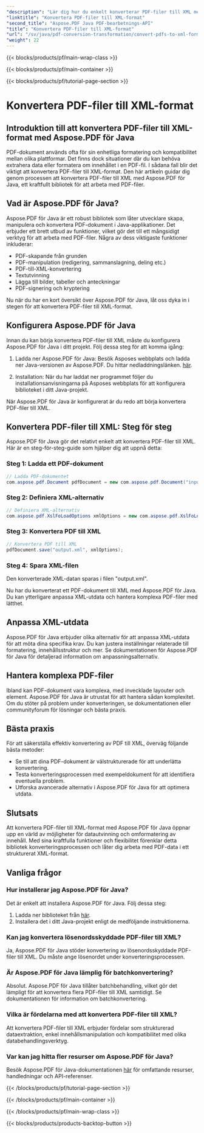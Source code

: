 ```yaml
---
"description": "Lär dig hur du enkelt konverterar PDF-filer till XML med Aspose.PDF för Java. Steg-för-steg-guide och bästa praxis för effektiv konvertering."
"linktitle": "Konvertera PDF-filer till XML-format"
"second_title": "Aspose.PDF Java PDF-bearbetnings-API"
"title": "Konvertera PDF-filer till XML-format"
"url": "/sv/java/pdf-conversion-transformation/convert-pdfs-to-xml-format/"
"weight": 22
---
```


{{< blocks/products/pf/main-wrap-class >}}

{{< blocks/products/pf/main-container >}}

{{< blocks/products/pf/tutorial-page-section >}}

# Konvertera PDF-filer till XML-format


## Introduktion till att konvertera PDF-filer till XML-format med Aspose.PDF för Java

PDF-dokument används ofta för sin enhetliga formatering och kompatibilitet mellan olika plattformar. Det finns dock situationer där du kan behöva extrahera data eller formatera om innehållet i en PDF-fil. I sådana fall blir det viktigt att konvertera PDF-filer till XML-format. Den här artikeln guidar dig genom processen att konvertera PDF-filer till XML med Aspose.PDF för Java, ett kraftfullt bibliotek för att arbeta med PDF-filer.

## Vad är Aspose.PDF för Java?

Aspose.PDF för Java är ett robust bibliotek som låter utvecklare skapa, manipulera och konvertera PDF-dokument i Java-applikationer. Det erbjuder ett brett utbud av funktioner, vilket gör det till ett mångsidigt verktyg för att arbeta med PDF-filer. Några av dess viktigaste funktioner inkluderar:

- PDF-skapande från grunden
- PDF-manipulation (redigering, sammanslagning, deling etc.)
- PDF-till-XML-konvertering
- Textutvinning
- Lägga till bilder, tabeller och anteckningar
- PDF-signering och kryptering

Nu när du har en kort översikt över Aspose.PDF för Java, låt oss dyka in i stegen för att konvertera PDF-filer till XML-format.

## Konfigurera Aspose.PDF för Java

Innan du kan börja konvertera PDF-filer till XML måste du konfigurera Aspose.PDF för Java i ditt projekt. Följ dessa steg för att komma igång:

1. Ladda ner Aspose.PDF för Java: Besök Asposes webbplats och ladda ner Java-versionen av Aspose.PDF. Du hittar nedladdningslänken. [här](https://releases.aspose.com/pdf/java/).

2. Installation: När du har laddat ner programmet följer du installationsanvisningarna på Asposes webbplats för att konfigurera biblioteket i ditt Java-projekt.

När Aspose.PDF för Java är konfigurerat är du redo att börja konvertera PDF-filer till XML.

## Konvertera PDF-filer till XML: Steg för steg

Aspose.PDF för Java gör det relativt enkelt att konvertera PDF-filer till XML. Här är en steg-för-steg-guide som hjälper dig att uppnå detta:

### Steg 1: Ladda ett PDF-dokument

```java
// Ladda PDF-dokumentet
com.aspose.pdf.Document pdfDocument = new com.aspose.pdf.Document("input.pdf");
```

### Steg 2: Definiera XML-alternativ

```java
// Definiera XML-alternativ
com.aspose.pdf.XslFoLoadOptions xmlOptions = new com.aspose.pdf.XslFoLoadOptions();
```

### Steg 3: Konvertera PDF till XML

```java
// Konvertera PDF till XML
pdfDocument.save("output.xml", xmlOptions);
```

### Steg 4: Spara XML-filen

Den konverterade XML-datan sparas i filen "output.xml".

Nu har du konverterat ett PDF-dokument till XML med Aspose.PDF för Java. Du kan ytterligare anpassa XML-utdata och hantera komplexa PDF-filer med lätthet.

## Anpassa XML-utdata

Aspose.PDF för Java erbjuder olika alternativ för att anpassa XML-utdata för att möta dina specifika krav. Du kan justera inställningar relaterade till formatering, innehållsstruktur och mer. Se dokumentationen för Aspose.PDF för Java för detaljerad information om anpassningsalternativ.

## Hantera komplexa PDF-filer

Ibland kan PDF-dokument vara komplexa, med invecklade layouter och element. Aspose.PDF för Java är utrustat för att hantera sådan komplexitet. Om du stöter på problem under konverteringen, se dokumentationen eller communityforum för lösningar och bästa praxis.

## Bästa praxis

För att säkerställa effektiv konvertering av PDF till XML, överväg följande bästa metoder:

- Se till att dina PDF-dokument är välstrukturerade för att underlätta konvertering.
- Testa konverteringsprocessen med exempeldokument för att identifiera eventuella problem.
- Utforska avancerade alternativ i Aspose.PDF för Java för att optimera utdata.

## Slutsats

Att konvertera PDF-filer till XML-format med Aspose.PDF för Java öppnar upp en värld av möjligheter för datautvinning och omformatering av innehåll. Med sina kraftfulla funktioner och flexibilitet förenklar detta bibliotek konverteringsprocessen och låter dig arbeta med PDF-data i ett strukturerat XML-format.

## Vanliga frågor

### Hur installerar jag Aspose.PDF för Java?

Det är enkelt att installera Aspose.PDF för Java. Följ dessa steg:
1. Ladda ner biblioteket från [här](https://releases.aspose.com/pdf/java/).
2. Installera det i ditt Java-projekt enligt de medföljande instruktionerna.

### Kan jag konvertera lösenordsskyddade PDF-filer till XML?

Ja, Aspose.PDF för Java stöder konvertering av lösenordsskyddade PDF-filer till XML. Du måste ange lösenordet under konverteringsprocessen.

### Är Aspose.PDF för Java lämplig för batchkonvertering?

Absolut. Aspose.PDF för Java tillåter batchbehandling, vilket gör det lämpligt för att konvertera flera PDF-filer till XML samtidigt. Se dokumentationen för information om batchkonvertering.

### Vilka är fördelarna med att konvertera PDF-filer till XML?

Att konvertera PDF-filer till XML erbjuder fördelar som strukturerad dataextraktion, enkel innehållsmanipulation och kompatibilitet med olika databehandlingsverktyg.

### Var kan jag hitta fler resurser om Aspose.PDF för Java?

Besök Aspose.PDF för Java-dokumentationen [här](https://reference.aspose.com/pdf/java/) för omfattande resurser, handledningar och API-referenser.

{{< /blocks/products/pf/tutorial-page-section >}}

{{< /blocks/products/pf/main-container >}}

{{< /blocks/products/pf/main-wrap-class >}}

{{< blocks/products/products-backtop-button >}}